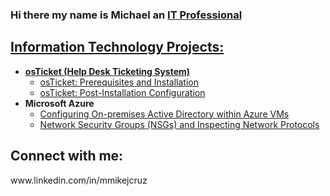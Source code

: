 ### Hi there my name is Michael an <a href="https://linkedin.com/in/mmikejcruz">IT Professional

<h2> Information Technology Projects:</h2>

- <b>osTicket (Help Desk Ticketing System)</b>
  - [osTicket: Prerequisites and Installation](https://github.com/mmikejcruz/osticket-prereqs)
  - [osTicket: Post-Installation Configuration](https://github.com/mmikejcruz/post-install-config)
- <b>Microsoft Azure</b>
  - [Configuring On-premises Active Directory within Azure VMs](https://github.com/mmikejcruz/configure-ad)
  - [Network Security Groups (NSGs) and Inspecting Network Protocols](https://github.com/mmikejcruz/azure-network-protocols)

<h2>Connect with me:</h2>
www.linkedin.com/in/mmikejcruz
